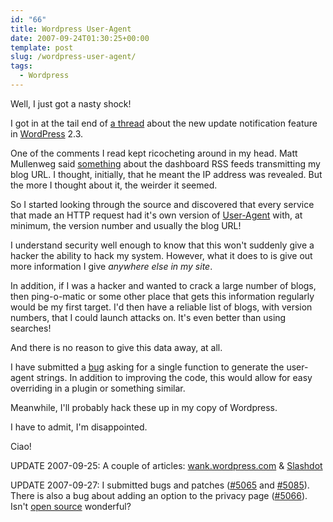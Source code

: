 ```yaml
---
id: "66"
title: Wordpress User-Agent
date: 2007-09-24T01:30:25+00:00
template: post
slug: /wordpress-user-agent/
tags:
  - Wordpress
---
```


Well, I just got a nasty shock!

I got in at the tail end of
[a thread](http://comox.textdrive.com/pipermail/wp-hackers/2007-September/014885.html)
about the new update notification feature in [WordPress](http://wordpress.org)
2.3.

One of the comments I read kept ricocheting around in my head. Matt Mullenweg
said
[something](http://comox.textdrive.com/pipermail/wp-hackers/2007-September/014856.html)
about the dashboard RSS feeds transmitting my blog URL. I thought, initially,
that he meant the IP address was revealed. But the more I thought about it,
the weirder it seemed.

So I started looking through the source and discovered that every service that
made an HTTP request had it's own version of
[User-Agent](http://en.wikipedia.org/wiki/User_agent) with, at minimum, the
version number and usually the blog URL!

I understand security well enough to know that this won't suddenly give a
hacker the ability to hack my system. However, what it does to is give out
more information I give _anywhere else in my site_.

In addition, if I was a hacker and wanted to crack a large number of blogs,
then ping-o-matic or some other place that gets this information regularly
would be my first target. I'd then have a reliable list of blogs, with version
numbers, that I could launch attacks on. It's even better than using searches!

And there is no reason to give this data away, at all.

I have submitted a [bug](http://trac.wordpress.org/ticket/5065) asking for a
single function to generate the user-agent strings. In addition to improving
the code, this would allow for easy overriding in a plugin or something
similar.

Meanwhile, I'll probably hack these up in my copy of Wordpress.

I have to admit, I'm disappointed.

Ciao!

UPDATE 2007-09-25: A couple of articles:
[wank.wordpress.com](http://wank.wordpress.com/2007/09/24/wp-phone-home/) &
[Slashdot](http://yro.slashdot.org/article.pl?sid=07/09/25/1632246)

UPDATE 2007-09-27: I submitted bugs and patches
([\#5065](http://trac.wordpress.org/ticket/5065) and
[\#5085](http://trac.wordpress.org/ticket/5085)). There is also a bug about
adding an option to the privacy page
([\#5066](http://trac.wordpress.org/ticket/5066)). Isn't
[open source](http://en.wikipedia.org/wiki/Open_source) wonderful?
